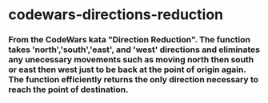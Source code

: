 # codewars-directions-reduction
### From the CodeWars kata "Direction Reduction". The function takes 'north','south','east', and 'west' directions and eliminates any unecessary movements such as moving north then south or east then west just to be back at the point of origin again. The function efficiently returns the only direction necessary to reach the point of destination. 
